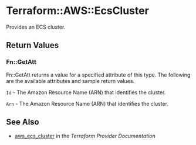 # Terraform::AWS::EcsCluster

Provides an ECS cluster.

## Return Values

### Fn::GetAtt

Fn::GetAtt returns a value for a specified attribute of this type. The following are the available attributes and sample return values.

`Id` - The Amazon Resource Name (ARN) that identifies the cluster.

`Arn` - The Amazon Resource Name (ARN) that identifies the cluster.

## See Also

* [aws_ecs_cluster](https://www.terraform.io/docs/providers/aws/r/ecs_cluster.html) in the _Terraform Provider Documentation_